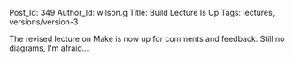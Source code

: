 Post_Id: 349
Author_Id: wilson.g
Title: Build Lecture Is Up
Tags: lectures, versions/version-3

<p>The revised lecture on Make is now up for comments and feedback.  Still no diagrams, I'm afraid...</p>
